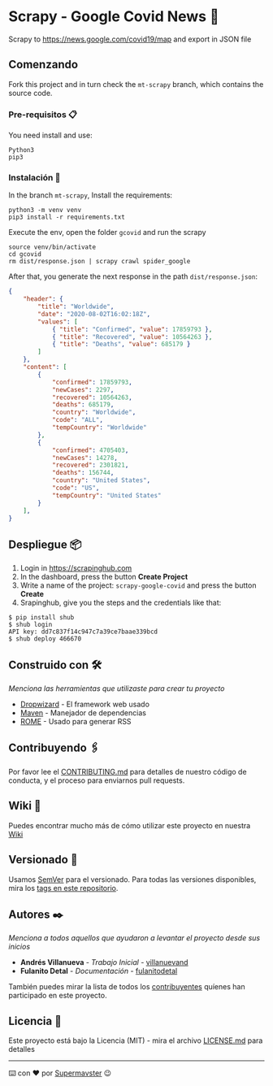 # Scrapy - Google Covid News 🚀

Scrapy to https://news.google.com/covid19/map and export in JSON file

## Comenzando 

Fork this project and in turn check the `mt-scrapy` branch, which contains the source code.

### Pre-requisitos 📋

You need install and use:

```
Python3
pip3
```

### Instalación 🔧

In the branch `mt-scrapy`, Install the requirements:

```
python3 -m venv venv
pip3 install -r requirements.txt
```

Execute the env, open the folder `gcovid` and run the scrapy

```
source venv/bin/activate
cd gcovid
rm dist/response.json | scrapy crawl spider_google
```

After that, you generate the next response in the path `dist/response.json`:

```json
{
    "header": {
        "title": "Worldwide",
        "date": "2020-08-02T16:02:18Z",
        "values": [
            { "title": "Confirmed", "value": 17859793 },
            { "title": "Recovered", "value": 10564263 },
            { "title": "Deaths", "value": 685179 }
        ]
    },
    "content": [
        {
            "confirmed": 17859793,
            "newCases": 2297,
            "recovered": 10564263,
            "deaths": 685179,
            "country": "Worldwide",
            "code": "ALL",
            "tempCountry": "Worldwide"
        },
        {
            "confirmed": 4705403,
            "newCases": 14278,
            "recovered": 2301821,
            "deaths": 156744,
            "country": "United States",
            "code": "US",
            "tempCountry": "United States"
        }
    ],
}
```

## Despliegue 📦

1. Login in https://scrapinghub.com
2. In the dashboard, press the button **Create Project**
3. Write a name of the project: `scrapy-google-covid` and press the button **Create**
4. Srapinghub, give you the steps and the credentials like that:
```shell script
$ pip install shub
$ shub login
API key: dd7c837f14c947c7a39ce7baae339bcd
$ shub deploy 466670
```

## Construido con 🛠️

_Menciona las herramientas que utilizaste para crear tu proyecto_

* [Dropwizard](http://www.dropwizard.io/1.0.2/docs/) - El framework web usado
* [Maven](https://maven.apache.org/) - Manejador de dependencias
* [ROME](https://rometools.github.io/rome/) - Usado para generar RSS

## Contribuyendo 🖇️

Por favor lee el [CONTRIBUTING.md](https://gist.github.com/villanuevand/xxxxxx) para detalles de nuestro código de conducta, y el proceso para enviarnos pull requests.

## Wiki 📖

Puedes encontrar mucho más de cómo utilizar este proyecto en nuestra [Wiki](https://github.com/tu/proyecto/wiki)

## Versionado 📌

Usamos [SemVer](http://semver.org/) para el versionado. Para todas las versiones disponibles, mira los [tags en este repositorio](https://github.com/tu/proyecto/tags).

## Autores ✒️

_Menciona a todos aquellos que ayudaron a levantar el proyecto desde sus inicios_

* **Andrés Villanueva** - *Trabajo Inicial* - [villanuevand](https://github.com/villanuevand)
* **Fulanito Detal** - *Documentación* - [fulanitodetal](#fulanito-de-tal)

También puedes mirar la lista de todos los [contribuyentes](https://github.com/your/project/contributors) quíenes han participado en este proyecto. 

## Licencia 📄

Este proyecto está bajo la Licencia (MIT) - mira el archivo [LICENSE.md](LICENSE.md) para detalles


---
⌨️ con ❤️ por [Supermavster](https://github.com/Supeprmavster) 😉
